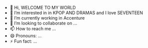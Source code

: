 - 👋 Hi, WELCOME TO MY WORLD
- 👀 I’m interested in in KPOP AND DRAMAS and I love SEVENTEEN
- 🌱 I’m currently working in Accenture
- 💞️ I’m looking to collaborate on ...
- 📫 How to reach me ...
- 😄 Pronouns: ...
- ⚡ Fun fact: ...

<!---
Nino2512/Nino2512 is a ✨ special ✨ repository because its `README.md` (this file) appears on your GitHub profile.
You can click the Preview link to take a look at your changes.
--->
